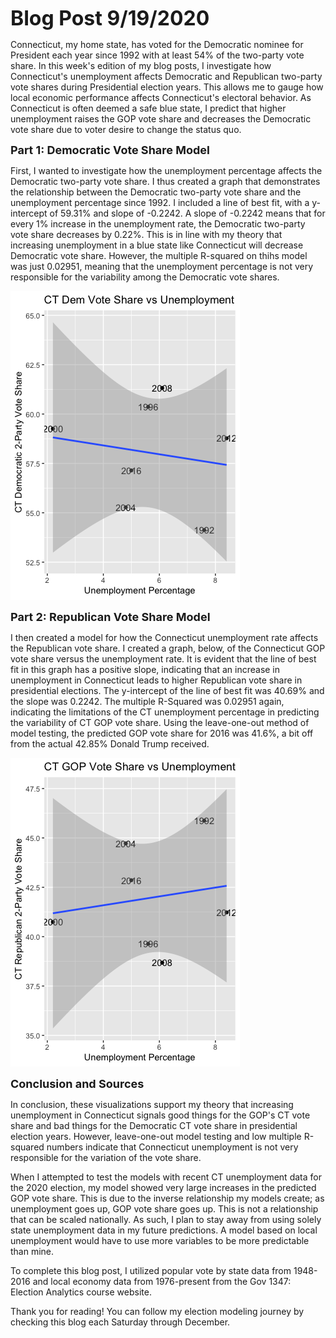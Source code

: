 <font size="6"><b>Blog Post 9/19/2020</b></font>

Connecticut, my home state, has voted for the Democratic nominee for President each year since 1992 with at least 54% of the two-party vote share.  In this week's edition of my blog posts, I investigate how Connecticut's unemployment affects Democratic and Republican two-party vote shares during Presidential election years.  This allows me to gauge how local economic performance affects Connecticut's electoral behavior.  As Connecticut is often deemed a safe blue state, I predict that higher unemployment raises the GOP vote share and decreases the Democratic vote share due to voter desire to change the status quo.

<font size="4"><b>Part 1: Democratic Vote Share Model </b></font>

First, I wanted to investigate how the unemployment percentage affects the Democratic two-party vote share.  I thus created a graph that demonstrates the relationship between the Democratic two-party vote share and the unemployment percentage since 1992.  I included a line of best fit, with a y-intercept of 59.31% and slope of -0.2242.  A slope of -0.2242 means that for every 1% increase in the unemployment rate, the Democratic two-party vote share decreases by 0.22%.  This is in line with my theory that increasing unemployment in a blue state like Connecticut will decrease Democratic vote share.  However, the multiple R-squared on thihs model was just 0.02951, meaning that the unemployment percentage is not very responsible for the variability among the Democratic vote shares.

![](/Gov1347/ctdemvotes.png)  


<font size="4"><b> Part 2: Republican Vote Share Model</b></font>

I then created a model for how the Connecticut unemployment rate affects the Republican vote share.  I created a graph, below, of the Connecticut GOP vote share versus the unemployment rate.  It is evident that the line of best fit in this graph has a positive slope, indicating that an increase in unemployment in Connecticut leads to higher Republican vote share in presidential elections.  The y-intercept of the line of best fit was 40.69% and the slope was 0.2242.  The multiple R-Squared was 0.02951 again, indicating the limitations of the CT unemployment percentage in predicting the variability of CT GOP vote share.  Using the leave-one-out method of model testing, the predicted GOP vote share for 2016 was 41.6%, a bit off from the actual 42.85% Donald Trump received. 

![](/Gov1347/ctgopvotes.png) 



<font size="4"><b>Conclusion and Sources</b></font>

In conclusion, these visualizations support my theory that increasing unemployment in Connecticut signals good things for the GOP's CT vote share and bad things for the Democratic CT vote share in presidential election years.  However, leave-one-out model testing and low multiple R-squared numbers indicate that Connecticut unemployment is not very responsible for the variation of the vote share.

When I attempted to test the models with recent CT unemployment data for the 2020 election, my model showed very large increases in the predicted GOP vote share.  This is due to the inverse relationship my models create; as unemployment goes up, GOP vote share goes up.  This is not a relationship that can be scaled nationally.  As such, I plan to stay away from using solely state unemployment data in my future predictions.  A model based on local unemployment would have to use more variables to be more predictable than mine.  

To complete this blog post, I utilized popular vote by state data from 1948-2016 and local economy data from 1976-present from the Gov 1347: Election Analytics course website.

Thank you for reading! You can follow my election modeling journey by checking this blog each Saturday through December.
